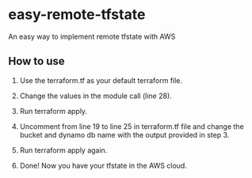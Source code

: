 # easy-remote-tfstate

An easy way to implement remote tfstate with AWS

## How to use

1. Use the terraform.tf as your default terraform file.

2. Change the values in the module call (line 28).

3. Run terraform apply.

4. Uncomment from line 19 to line 25 in terraform.tf file and change the bucket and dynamo db name with the output provided in step 3.

5. Run terraform apply again.

6. Done! Now you have your tfstate in the AWS cloud.
